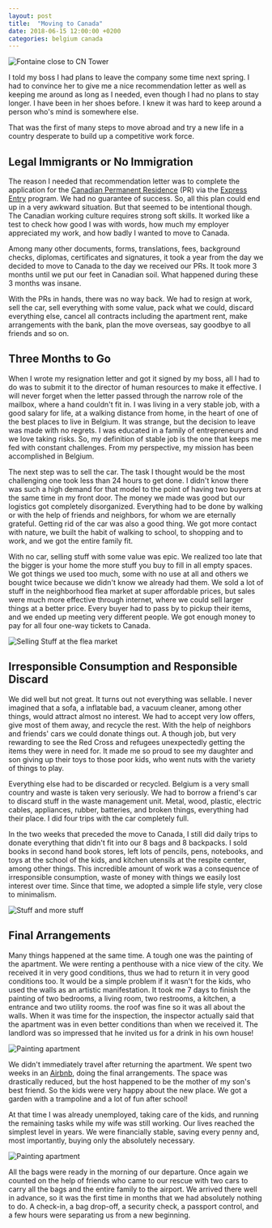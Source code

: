 ```yaml
---
layout: post
title:  "Moving to Canada"
date: 2018-06-15 12:00:00 +0200
categories: belgium canada
---
```


![Fontaine close to CN Tower](/images/posts/fontaine-cn-tower.jpg)

I told my boss I had plans to leave the company some time next spring. I had to convince her to give me a nice recommendation letter as well as keeping me around as long as I needed, even though I had no plans to stay longer. I have been in her shoes before. I knew it was hard to keep around a person who's mind is somewhere else.

That was the first of many steps to move abroad and try a new life in a country desperate to build up a competitive work force.

<!-- more -->

## Legal Immigrants or No Immigration

The reason I needed that recommendation letter was to complete the application for the [Canadian Permanent Residence][pr] (PR) via the [Express Entry][express-entry] program. We had no guarantee of success. So, all this plan could end up in a very awkward situation. But that seemed to be intentional though. The Canadian working culture requires strong soft skills. It worked like a test to check how good I was with words, how much my employer appreciated my work, and how badly I wanted to move to Canada.

Among many other documents, forms, translations, fees, background checks, diplomas, certificates and signatures, it took a year from the day we decided to move to Canada to the day we received our PRs. It took more 3 months until we put our feet in Canadian soil. What happened during these 3 months was insane.

With the PRs in hands, there was no way back. We had to resign at work, sell the car, sell everything with some value, pack what we could, discard everything else, cancel all contracts including the apartment rent, make arrangements with the bank, plan the move overseas, say goodbye to all friends and so on.

## Three Months to Go

When I wrote my resignation letter and got it signed by my boss, all I had to do was to submit it to the director of human resources to make it effective. I will never forget when the letter passed through the narrow role of the mailbox, where a hand couldn't fit in. I was living in a very stable job, with a good salary for life, at a walking distance from home, in the heart of one of the best places to live in Belgium. It was strange, but the decision to leave was made with no regrets. I was educated in a family of entrepreneurs and we love taking risks. So, my definition of stable job is the one that keeps me fed with constant challenges. From my perspective, my mission has been accomplished in Belgium.

The next step was to sell the car. The task I thought would be the most challenging one took less than 24 hours to get done. I didn't know there was such a high demand for that model to the point of having two buyers at the same time in my front door. The money we made was good but our logistics got completely disorganized. Everything had to be done by walking or with the help of friends and neighbors, for whom we are eternally grateful. Getting rid of the car was also a good thing. We got more contact with nature, we built the habit of walking to school, to shopping and to work, and we got the entire family fit.

With no car, selling stuff with some value was epic. We realized too late that the bigger is your home the more stuff you buy to fill in all empty spaces. We got things we used too much, some with no use at all and others we bought twice because we didn't know we already had them. We sold a lot of stuff in the neighborhood flea market at super affordable prices, but sales were much more effective through internet, where we could sell larger things at a better price. Every buyer had to pass by to pickup their items, and we ended up meeting very different people. We got enough money to pay for all four one-way tickets to Canada.

![Selling Stuff at the flea market](/images/posts/selling-at-brocante-bruyeres.jpg)

## Irresponsible Consumption and Responsible Discard

We did well but not great. It turns out not everything was sellable. I never imagined that a sofa, a inflatable bad, a vacuum cleaner, among other things, would attract almost no interest. We had to accept very low offers, give most of them away, and recycle the rest. With the help of neighbors and friends' cars we could donate things out. A though job, but very rewarding to see the Red Cross and refugees unexpectedly getting the items they were in need for. It made me so proud to see my daughter and son giving up their toys to those poor kids, who went nuts with the variety of things to play.

Everything else had to be discarded or recycled. Belgium is a very small country and waste is taken very seriously. We had to borrow a friend's car to discard stuff in the waste management unit. Metal, wood, plastic, electric cables, appliances, rubber, batteries, and broken things, everything had their place. I did four trips with the car completely full.

In the two weeks that preceded the move to Canada, I still did daily trips to donate everything that didn't fit into our 8 bags and 8 backpacks. I sold books in second hand book stores, left lots of pencils, pens, notebooks, and toys at the school of the kids, and kitchen utensils at the respite center, among other things. This incredible amount of work was a consequence of irresponsible consumption, waste of money with things we easily lost interest over time. Since that time, we adopted a simple life style, very close to minimalism.

![Stuff and more stuff](/images/posts/stuff-to-get-rid-of.jpg)

## Final Arrangements

Many things happened at the same time. A tough one was the painting of the apartment. We were renting a penthouse with a nice view of the city. We received it in very good conditions, thus we had to return it in very good conditions too. It would be a simple problem if it wasn't for the kids, who used the walls as an artistic manifestation. It took me 7 days to finish the painting of two bedrooms, a living room, two restrooms, a kitchen, a entrance and two utility rooms. the roof was fine so it was all about the walls. When it was time for the inspection, the inspector actually said that the apartment was in even better conditions than when we received it. The landlord was so impressed that he invited us for a drink in his own house!

![Painting apartment](/images/posts/painting-apartment.jpg)

We didn't immediately travel after returning the apartment. We spent two weeks in an [Airbnb], doing the final arrangements. The space was drastically reduced, but the host happened to be the mother of my son's best friend. So the kids were very happy about the new place. We got a garden with a trampoline and a lot of fun after school!

At that time I was already unemployed, taking care of the kids, and running the remaining tasks while my wife was still working. Our lives reached the simplest level in years. We were financially stable, saving every penny and, most importantly, buying only the absolutely necessary.

![Painting apartment](/images/posts/airbnb-before-departure.jpg)

All the bags were ready in the morning of our departure. Once again we counted on the help of friends who came to our rescue with two cars to carry all the bags and the entire family to the airport. We arrived there well in advance, so it was the first time in months that we had absolutely nothing to do. A check-in, a bag drop-off, a security check, a passport control, and a few hours were separating us from a new beginning.

[Airbnb]: https://airbnb.com
[express-entry]: https://www.canada.ca/en/immigration-refugees-citizenship/services/immigrate-canada/express-entry.html
[pr]: https://www.canada.ca/en/immigration-refugees-citizenship/services/new-immigrants/pr-card.html
